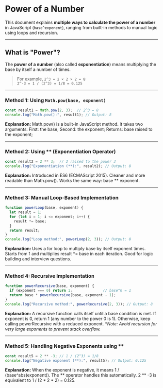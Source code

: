 # Power of a Number 

This document explains **multiple ways to calculate the power of a number** in JavaScript (`base^exponent`), ranging from built-in methods to manual logic using loops and recursion.

---

##  What is "Power"?

The **power of a number** (also called **exponentiation**) means multiplying the base by itself a number of times.

> For example, `2^3 = 2 × 2 × 2 = 8`  
> `2^-3 = 1 / (2^3) = 1/8 = 0.125`

---

### Method 1: Using `Math.pow(base, exponent)`

```js
const result1 = Math.pow(2, 3);  // 2^3 = 8
console.log("Math.pow():", result1); // Output: 8
```
**Explanation:** Math.pow() is a built-in JavaScript method. It takes two arguments:
First: the base;
Second: the exponent;
Returns: base raised to the exponent;

---

### Method 2: Using ** (Exponentiation Operator)

```js
const result2 = 2 ** 3;  // 2 raised to the power 3
console.log("Exponentiation (**):", result2); // Output: 8
```
**Explanation:** Introduced in ES6 (ECMAScript 2015). Cleaner and more readable than Math.pow(). Works the same way: base ** exponent.

---

### Method 3: Manual Loop-Based Implementation

```js
function powerLoop(base, exponent) {
  let result = 1;
  for (let i = 1; i <= exponent; i++) {
    result *= base;
  }
  return result;
}
console.log("Loop method:", powerLoop(2, 3)); // Output: 8
```

**Explanation:** Uses a for loop to multiply base by itself exponent times. Starts from 1 and multiplies result *= base in each iteration. Good for logic building and interview questions.

---

### Method 4: Recursive Implementation

```js
function powerRecursive(base, exponent) {
  if (exponent === 0) return 1;              // base^0 = 1
  return base * powerRecursive(base, exponent - 1);
}
console.log("Recursive method:", powerRecursive(2, 3)); // Output: 8
```

**Explanation:** A recursive function calls itself until a base condition is met. If exponent is 0, return 1 (any number to the power 0 is 1). Otherwise, keep calling powerRecursive with a reduced exponent.
**Note: Avoid recursion for very large exponents to prevent stack overflow.*

---

### Method 5: Handling Negative Exponents using **

```js
const result5 = 2 ** -3; // 1 / (2^3) = 1/8
console.log("Negative exponent (**):", result5); // Output: 0.125
```

**Explanation:** When the exponent is negative, it means 1 / (base^abs(exponent)). The ** operator handles this automatically. 2 ** -3 is equivalent to 1 / (2 * 2 * 2) = 0.125.

